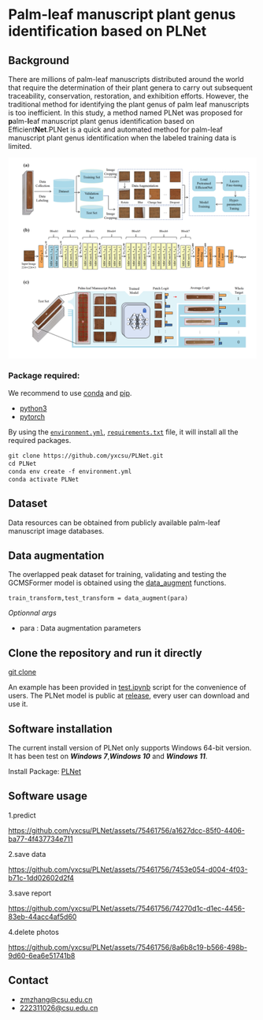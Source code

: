 # Palm-leaf manuscript plant genus identification based on PLNet
## Background
There are millions of palm-leaf manuscripts distributed around the world that require the determination of their plant genera to carry out subsequent traceability, conservation, restoration, and exhibition efforts. However, the traditional method for identifying the plant genus of palm leaf manuscripts is too inefficient. In this study, a method named PLNet was proposed for **p**alm-**l**eaf manuscript plant genus identification based on Efficient**Net**.PLNet is a quick and automated method for palm-leaf manuscript plant genus identification when the labeled training data is limited.

![overview](overflow.png)
### Package required:
We recommend to use [conda](https://conda.io/docs/user-guide/install/download.html) and [pip](https://pypi.org/project/pip/).
- [python3](https://www.python.org/)
- [pytorch](https://pytorch.org/) 

By using the [`environment.yml`](https://github.com/yxcsu/PLNet/blob/master/environment.yml), [`requirements.txt`](https://github.com/yxcsu/PLNet/blob/master/requirements.txt) file, it will install all the required packages.

    git clone https://github.com/yxcsu/PLNet.git
    cd PLNet
    conda env create -f environment.yml
    conda activate PLNet
    


## Dataset
Data resources can be obtained from publicly available palm-leaf manuscript image databases.

## Data augmentation

The overlapped peak dataset for training, validating and testing the GCMSFormer model is obtained using the [data_augment](https://github.com/yxcsu/PLNet/blob/master/Data_Augment/data_augment.py) functions.

    train_transform,test_transform = data_augment(para)

*Optionnal args*
- para : Data augmentation parameters 


## Clone the repository and run it directly
[git clone](https://github.com/yxcsu/PLNet)

An example has been provided in [test.ipynb](https://github.com/yxcsu/PLNet/blob/master/test.ipynb) 
script for the convenience of users. The PLNet model is public at [release](https://github.com/1393131688/PLNet/releases/download/v1.0.0/model.zip), every user can download and use it. 

## Software installation
The current install version of PLNet only supports Windows 64-bit version. It has been test on _**Windows 7**_,_**Windows 10**_ and _**Windows 11**_.

Install Package: [PLNet](https://github.com/1393131688/PLNet/releases/download/v1.0.0/PLNet.exe)

## Software usage
1.predict

https://github.com/yxcsu/PLNet/assets/75461756/a1627dcc-85f0-4406-ba77-4f437734e711

2.save data

https://github.com/yxcsu/PLNet/assets/75461756/7453e054-d004-4f03-b71c-1dd02602d2f4

3.save report

https://github.com/yxcsu/PLNet/assets/75461756/74270d1c-d1ec-4456-83eb-44acc4af5d60

4.delete photos

https://github.com/yxcsu/PLNet/assets/75461756/8a6b8c19-b566-498b-9d60-6ea6e51741b8

## Contact
- zmzhang@csu.edu.cn
- 222311026@csu.edu.cn
